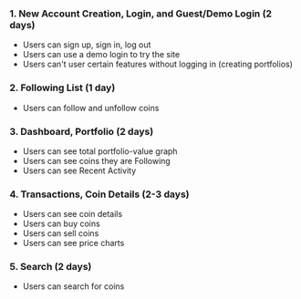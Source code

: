 ### 1. New Account Creation, Login, and Guest/Demo Login (2 days)
  * Users can sign up, sign in, log out
  * Users can use a demo login to try the site
  * Users can't user certain features without logging in (creating portfolios)

### 2. Following List (1 day)
  * Users can follow and unfollow coins

### 3. Dashboard, Portfolio (2 days)
  * Users can see total portfolio-value graph
  * Users can see coins they are Following
  * Users can see Recent Activity

### 4. Transactions, Coin Details (2-3 days)
  * Users can see coin details
  * Users can buy coins
  * Users can sell coins
  * Users can see price charts

### 5. Search (2 days)
  * Users can search for coins

  